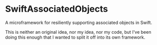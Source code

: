 # SwiftAssociatedObjects
A microframework for resiliently supporting associated objects in Swift.

This is neither an original idea, nor my idea, nor my code, but I've been doing this enough that I wanted to split it off into its own framework.
